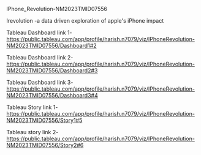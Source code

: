 IPhone_Revolution-NM2023TMID07556

Irevolution -a data driven exploration of apple's iPhone impact 

Tableau Dashboard link 1-
https://public.tableau.com/app/profile/harish.n7079/viz/IPhoneRevolution-NM2023TMID07556/Dashboard1#2

Tableau Dashboard link 2-
https://public.tableau.com/app/profile/harish.n7079/viz/IPhoneRevolution-NM2023TMID07556/Dashboard2#3

Tableau Dashboard link 3-
https://public.tableau.com/app/profile/harish.n7079/viz/IPhoneRevolution-NM2023TMID07556/Dashboard3#4

Tableau Story link 1-
https://public.tableau.com/app/profile/harish.n7079/viz/IPhoneRevolution-NM2023TMID07556/Story1#5

Tableau story link 2-
https://public.tableau.com/app/profile/harish.n7079/viz/IPhoneRevolution-NM2023TMID07556/Story2#6
